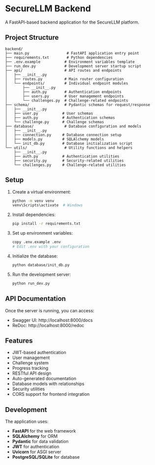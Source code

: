 # SecureLLM Backend

A FastAPI-based backend application for the SecureLLM platform.

## Project Structure

```
backend/
├── main.py                 # FastAPI application entry point
├── requirements.txt        # Python dependencies
├── .env.example           # Environment variables template
├── run_dev.py             # Development server startup script
├── api/                   # API routes and endpoints
│   ├── __init__.py
│   ├── routes.py          # Main router configuration
│   └── endpoints/         # Individual endpoint modules
│       ├── __init__.py
│       ├── auth.py        # Authentication endpoints
│       ├── users.py       # User management endpoints
│       └── challenges.py  # Challenge-related endpoints
├── schema/                # Pydantic schemas for request/response
│   ├── __init__.py
│   ├── user.py           # User schemas
│   ├── auth.py           # Authentication schemas
│   └── challenge.py      # Challenge schemas
├── database/              # Database configuration and models
│   ├── __init__.py
│   ├── connection.py     # Database connection setup
│   ├── models.py         # SQLAlchemy models
│   └── init_db.py        # Database initialization script
└── utils/                 # Utility functions and helpers
    ├── __init__.py
    ├── auth.py           # Authentication utilities
    ├── security.py       # Security-related utilities
    └── challenges.py     # Challenge-related utilities
```

## Setup

1. Create a virtual environment:

   ```bash
   python -m venv venv
   venv\Scripts\activate  # Windows
   ```

2. Install dependencies:

   ```bash
   pip install -r requirements.txt
   ```

3. Set up environment variables:

   ```bash
   copy .env.example .env
   # Edit .env with your configuration
   ```

4. Initialize the database:

   ```bash
   python database/init_db.py
   ```

5. Run the development server:
   ```bash
   python run_dev.py
   ```

## API Documentation

Once the server is running, you can access:

- Swagger UI: http://localhost:8000/docs
- ReDoc: http://localhost:8000/redoc

## Features

- JWT-based authentication
- User management
- Challenge system
- Progress tracking
- RESTful API design
- Auto-generated documentation
- Database models with relationships
- Security utilities
- CORS support for frontend integration

## Development

The application uses:

- **FastAPI** for the web framework
- **SQLAlchemy** for ORM
- **Pydantic** for data validation
- **JWT** for authentication
- **Uvicorn** for ASGI server
- **PostgreSQL/SQLite** for database
